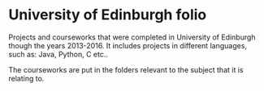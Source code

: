 # University of Edinburgh folio

Projects and courseworks that were completed in University of Edinburgh though the years 2013-2016. It includes projects in 
different languages, such as: Java, Python, C etc..

The courseworks are put in the folders relevant to the subject that it is relating to. 
